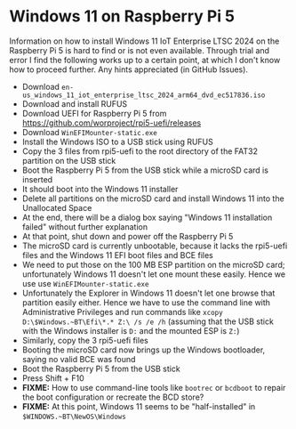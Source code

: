 # Windows 11 on Raspberry Pi 5

Information on how to install Windows 11 IoT Enterprise LTSC 2024 on the Raspberry Pi 5 is hard to find or is not even available. Through trial and error I find the following works up to a certain point, at which I don't know how to proceed further. Any hints appreciated (in GitHub Issues).

* Download `en-us_windows_11_iot_enterprise_ltsc_2024_arm64_dvd_ec517836.iso`
* Download and install RUFUS
* Download UEFI for Raspberry Pi 5 from https://github.com/worproject/rpi5-uefi/releases
* Download `WinEFIMounter-static.exe`
* Install the Windows ISO to a USB stick using RUFUS
* Copy the 3 files from rpi5-uefi to the root directory of the FAT32 partition on the USB stick
* Boot the Raspberry Pi 5 from the USB stick while a microSD card is inserted
* It should boot into the Windows 11 installer
* Delete all partitions on the microSD card and install Windows 11 into the Unallocated Space
* At the end, there will be a dialog box saying "Windows 11 installation failed" without further explanation
* At that point, shut down and power off the Raspberry Pi 5
* The microSD card is currently unbootable, because it lacks the rpi5-uefi files and the Windows 11 EFI boot files and BCE files
* We need to put those on the 100 MB ESP partition on the microSD card; unfortunately Windows 11 doesn't let one mount these easily. Hence we use use `WinEFIMounter-static.exe`
* Unfortunately the Explorer in Windows 11 doesn't let one browse that partition easily either. Hence we have to use the command line with Administrative Privileges and run commands like `xcopy D:\$Windows.~BT\Efi\*.* Z:\ /s /e /h` (assuming that the USB stick with the Windows installer is `D:` and the mounted ESP is `Z:`)
* Similarly, copy the 3 rpi5-uefi files
* Booting the microSD card now brings up the Windows bootloader, saying no valid BCE was found
* Boot the Raspberry Pi 5 from the USB stick
* Press Shift + F10
* __FIXME:__ How to use command-line tools like `bootrec` or `bcdboot` to repair the boot configuration or recreate the BCD store?
* __FIXME:__ At this point, Windows 11 seems to be "half-installed" in `$WINDOWS.~BT\NewOS\Windows`
